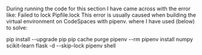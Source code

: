 During running the code for this section I have came across with the error like: Failed to lock Pipfile.lock
This error is usually caused when building the virtual environment on CodeSpaces with pipenv. where I have used (below) to solve:

<!-- pip install --upgrade pip
pip cache purge
pipenv --rm
pipenv install awsebcli --dev --verbose
pipenv shell
pipenv install numpy scikit-learn==0.24.2 flask 
pipenv lock -->


pip install --upgrade pip
pip cache purge
pipenv --rm
pipenv install numpy scikit-learn flask -d --skip-lock
pipenv shell